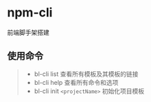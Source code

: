 # npm-cli
前端脚手架搭建

## 使用命令
> - bl-cli list 查看所有模板及其模板的链接
> - bl-cli help 查看所有命令和选项
> - bl-cli init `<projectName>` 初始化项目模板



